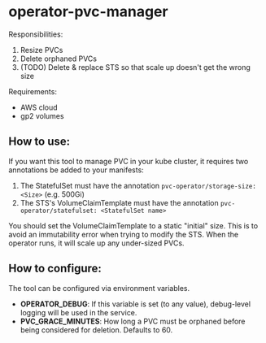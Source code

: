 # operator-pvc-manager

Responsibilities:

1. Resize PVCs
2. Delete orphaned PVCs
3. (TODO) Delete & replace STS so that scale up doesn't get the wrong size

Requirements:

- AWS cloud
- gp2 volumes

## How to use:

If you want this tool to manage PVC in your kube cluster, it requires two annotations be added to your manifests:

1. The StatefulSet must have the annotation `pvc-operator/storage-size: <Size>` (e.g. 500Gi)
2. The STS's VolumeClaimTemplate must have the annotation `pvc-operator/statefulset: <StatefulSet name>`

You should set the VolumeClaimTemplate to a static "initial" size. This is to avoid an immutability error when trying to modify the STS. When the operator runs, it will scale up any under-sized PVCs.

## How to configure:

The tool can be configured via environment variables.

* **OPERATOR_DEBUG**: If this variable is set (to any value), debug-level logging will be used in the service.
* **PVC_GRACE_MINUTES**: How long a PVC must be orphaned before being considered for deletion. Defaults to 60.

